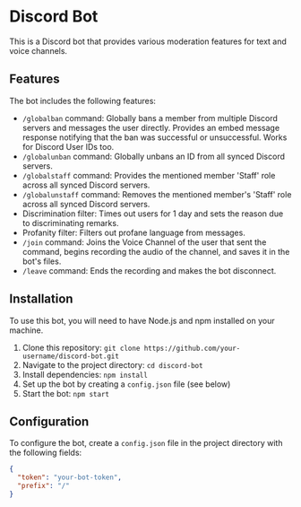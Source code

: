 # Discord Bot

This is a Discord bot that provides various moderation features for text and voice channels.

## Features

The bot includes the following features:

- `/globalban` command: Globally bans a member from multiple Discord servers and messages the user directly. Provides an embed message response notifying that the ban was successful or unsuccessful. Works for Discord User IDs too.
- `/globalunban` command: Globally unbans an ID from all synced Discord servers.
- `/globalstaff` command: Provides the mentioned member 'Staff' role across all synced Discord servers.
- `/globalunstaff` command: Removes the mentioned member's 'Staff' role across all synced Discord servers.
- Discrimination filter: Times out users for 1 day and sets the reason due to discriminating remarks.
- Profanity filter: Filters out profane language from messages.
- `/join` command: Joins the Voice Channel of the user that sent the command, begins recording the audio of the channel, and saves it in the bot's files.
- `/leave` command: Ends the recording and makes the bot disconnect.

## Installation

To use this bot, you will need to have Node.js and npm installed on your machine.

1. Clone this repository: `git clone https://github.com/your-username/discord-bot.git`
2. Navigate to the project directory: `cd discord-bot`
3. Install dependencies: `npm install`
4. Set up the bot by creating a `config.json` file (see below)
5. Start the bot: `npm start`

## Configuration

To configure the bot, create a `config.json` file in the project directory with the following fields:

```json
{
  "token": "your-bot-token",
  "prefix": "/"
}
